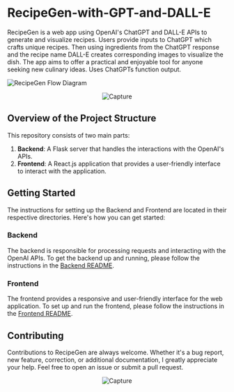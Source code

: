 # RecipeGen-with-GPT-and-DALL-E
RecipeGen is a web app using OpenAI's ChatGPT and DALL-E APIs to generate and visualize recipes. Users provide inputs to ChatGPT which crafts unique recipes. Then using ingredients from the ChatGPT response and the recipe name DALL-E creates corresponding images to visualize the dish. The app aims to offer a practical and enjoyable tool for anyone seeking new culinary ideas. Uses ChatGPTs function output.

![RecipeGen Flow Diagram](https://github.com/JerryMcDonald/RecipeGen-with-GPT-and-DALL-E/assets/35512632/163c606e-91ec-42c5-9c7f-bd2d612e3172)

<p align="center">
  <img src="https://github.com/JerryMcDonald/RecipeGen-with-GPT-and-DALL-E/assets/35512632/e988a2cb-11b4-469d-b84e-c642472f9fa1" alt="Capture">
</p>


## Overview of the Project Structure

This repository consists of two main parts:

1. **Backend**: A Flask server that handles the interactions with the OpenAI's APIs.
2. **Frontend**: A React.js application that provides a user-friendly interface to interact with the application.

## Getting Started

The instructions for setting up the Backend and Frontend are located in their respective directories. Here's how you can get started:

### Backend

The backend is responsible for processing requests and interacting with the OpenAI APIs. To get the backend up and running, please follow the instructions in the [Backend README](./backend/README.md).

### Frontend

The frontend provides a responsive and user-friendly interface for the web application. To set up and run the frontend, please follow the instructions in the [Frontend README](./frontend/README.md).

## Contributing

Contributions to RecipeGen are always welcome. Whether it's a bug report, new feature, correction, or additional documentation, I greatly appreciate your help. Feel free to open an issue or submit a pull request.


<p align="center">
  <img src="https://github.com/JerryMcDonald/RecipeGen-with-GPT-and-DALL-E/assets/35512632/75745fb2-9271-4d86-b5bb-2cba18ce96e9" alt="Capture">
</p>
